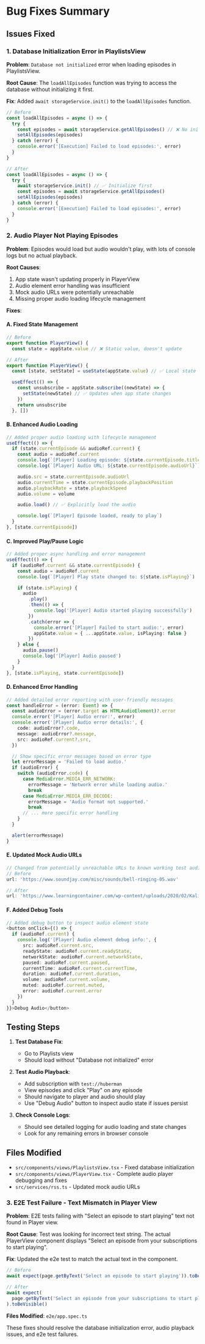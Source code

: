 # Bug Fixes Summary

## Issues Fixed

### 1. Database Initialization Error in PlaylistsView

**Problem**: `Database not initialized` error when loading episodes in PlaylistsView.

**Root Cause**: The `loadAllEpisodes` function was trying to access the database without initializing it first.

**Fix**: Added `await storageService.init()` to the `loadAllEpisodes` function.

```typescript
// Before
const loadAllEpisodes = async () => {
  try {
    const episodes = await storageService.getAllEpisodes() // ❌ No init
    setAllEpisodes(episodes)
  } catch (error) {
    console.error('[Execution] Failed to load episodes:', error)
  }
}

// After
const loadAllEpisodes = async () => {
  try {
    await storageService.init() // ✅ Initialize first
    const episodes = await storageService.getAllEpisodes()
    setAllEpisodes(episodes)
  } catch (error) {
    console.error('[Execution] Failed to load episodes:', error)
  }
}
```

### 2. Audio Player Not Playing Episodes

**Problem**: Episodes would load but audio wouldn't play, with lots of console logs but no actual playback.

**Root Causes**:

1. App state wasn't updating properly in PlayerView
2. Audio element error handling was insufficient
3. Mock audio URLs were potentially unreachable
4. Missing proper audio loading lifecycle management

**Fixes**:

#### A. Fixed State Management

```typescript
// Before
export function PlayerView() {
  const state = appState.value // ❌ Static value, doesn't update

// After
export function PlayerView() {
  const [state, setState] = useState(appState.value) // ✅ Local state

  useEffect(() => {
    const unsubscribe = appState.subscribe((newState) => {
      setState(newState) // ✅ Updates when app state changes
    })
    return unsubscribe
  }, [])
```

#### B. Enhanced Audio Loading

```typescript
// Added proper audio loading with lifecycle management
useEffect(() => {
  if (state.currentEpisode && audioRef.current) {
    const audio = audioRef.current
    console.log(`[Player] Loading episode: ${state.currentEpisode.title}`)
    console.log(`[Player] Audio URL: ${state.currentEpisode.audioUrl}`)

    audio.src = state.currentEpisode.audioUrl
    audio.currentTime = state.currentEpisode.playbackPosition
    audio.playbackRate = state.playbackSpeed
    audio.volume = volume

    audio.load() // ✅ Explicitly load the audio

    console.log(`[Player] Episode loaded, ready to play`)
  }
}, [state.currentEpisode])
```

#### C. Improved Play/Pause Logic

```typescript
// Added proper async handling and error management
useEffect(() => {
  if (audioRef.current && state.currentEpisode) {
    const audio = audioRef.current
    console.log(`[Player] Play state changed to: ${state.isPlaying}`)

    if (state.isPlaying) {
      audio
        .play()
        .then(() => {
          console.log('[Player] Audio started playing successfully')
        })
        .catch(error => {
          console.error('[Player] Failed to start audio:', error)
          appState.value = { ...appState.value, isPlaying: false }
        })
    } else {
      audio.pause()
      console.log('[Player] Audio paused')
    }
  }
}, [state.isPlaying, state.currentEpisode])
```

#### D. Enhanced Error Handling

```typescript
// Added detailed error reporting with user-friendly messages
const handleError = (error: Event) => {
  const audioError = (error.target as HTMLAudioElement)?.error
  console.error('[Player] Audio error:', error)
  console.error('[Player] Audio error details:', {
    code: audioError?.code,
    message: audioError?.message,
    src: audioRef.current?.src,
  })

  // Show specific error messages based on error type
  let errorMessage = 'Failed to load audio.'
  if (audioError) {
    switch (audioError.code) {
      case MediaError.MEDIA_ERR_NETWORK:
        errorMessage = 'Network error while loading audio.'
        break
      case MediaError.MEDIA_ERR_DECODE:
        errorMessage = 'Audio format not supported.'
        break
      // ... more specific error handling
    }
  }

  alert(errorMessage)
}
```

#### E. Updated Mock Audio URLs

```typescript
// Changed from potentially unreachable URLs to known working test audio
// Before
url: 'https://www.soundjay.com/misc/sounds/bell-ringing-05.wav'

// After
url: 'https://www.learningcontainer.com/wp-content/uploads/2020/02/Kalimba.mp3'
```

#### F. Added Debug Tools

```typescript
// Added debug button to inspect audio element state
<button onClick={() => {
  if (audioRef.current) {
    console.log('[Player] Audio element debug info:', {
      src: audioRef.current.src,
      readyState: audioRef.current.readyState,
      networkState: audioRef.current.networkState,
      paused: audioRef.current.paused,
      currentTime: audioRef.current.currentTime,
      duration: audioRef.current.duration,
      volume: audioRef.current.volume,
      muted: audioRef.current.muted,
      error: audioRef.current.error
    })
  }
}}>Debug Audio</button>
```

## Testing Steps

1. **Test Database Fix**:
   - Go to Playlists view
   - Should load without "Database not initialized" error

2. **Test Audio Playback**:
   - Add subscription with `test://huberman`
   - View episodes and click "Play" on any episode
   - Should navigate to player and audio should play
   - Use "Debug Audio" button to inspect audio state if issues persist

3. **Check Console Logs**:
   - Should see detailed logging for audio loading and state changes
   - Look for any remaining errors in browser console

## Files Modified

- `src/components/views/PlaylistsView.tsx` - Fixed database initialization
- `src/components/views/PlayerView.tsx` - Complete audio player debugging and fixes
- `src/services/rss.ts` - Updated mock audio URLs

### 3. E2E Test Failure - Text Mismatch in Player View

**Problem**: E2E tests failing with "Select an episode to start playing" text not found in Player view.

**Root Cause**: Test was looking for incorrect text string. The actual PlayerView component displays "Select an episode from your subscriptions to start playing".

**Fix**: Updated the e2e test to match the actual text in the component.

```typescript
// Before
await expect(page.getByText('Select an episode to start playing')).toBeVisible()

// After
await expect(
  page.getByText('Select an episode from your subscriptions to start playing')
).toBeVisible()
```

**Files Modified**: `e2e/app.spec.ts`

These fixes should resolve the database initialization error, audio playback issues, and e2e test failures.
